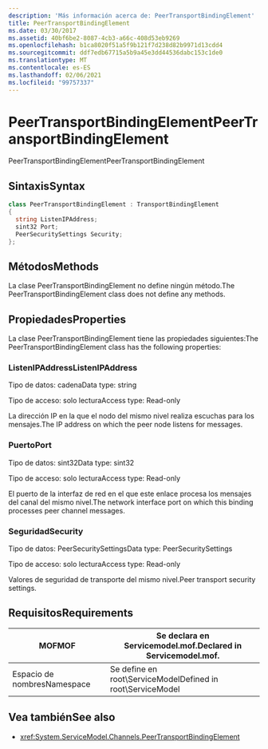 ```yaml
---
description: 'Más información acerca de: PeerTransportBindingElement'
title: PeerTransportBindingElement
ms.date: 03/30/2017
ms.assetid: 40bf6be2-8087-4cb3-a66c-408d53eb9269
ms.openlocfilehash: b1ca8020f51a5f9b121f7d238d82b9971d13cdd4
ms.sourcegitcommit: ddf7edb67715a5b9a45e3dd44536dabc153c1de0
ms.translationtype: MT
ms.contentlocale: es-ES
ms.lasthandoff: 02/06/2021
ms.locfileid: "99757337"
---
```

# <a name="peertransportbindingelement"></a><span data-ttu-id="09931-103">PeerTransportBindingElement</span><span class="sxs-lookup"><span data-stu-id="09931-103">PeerTransportBindingElement</span></span>

<span data-ttu-id="09931-104">PeerTransportBindingElement</span><span class="sxs-lookup"><span data-stu-id="09931-104">PeerTransportBindingElement</span></span>  
  
## <a name="syntax"></a><span data-ttu-id="09931-105">Sintaxis</span><span class="sxs-lookup"><span data-stu-id="09931-105">Syntax</span></span>  
  
```csharp
class PeerTransportBindingElement : TransportBindingElement  
{  
  string ListenIPAddress;  
  sint32 Port;  
  PeerSecuritySettings Security;  
};  
```  
  
## <a name="methods"></a><span data-ttu-id="09931-106">Métodos</span><span class="sxs-lookup"><span data-stu-id="09931-106">Methods</span></span>  

 <span data-ttu-id="09931-107">La clase PeerTransportBindingElement no define ningún método.</span><span class="sxs-lookup"><span data-stu-id="09931-107">The PeerTransportBindingElement class does not define any methods.</span></span>  
  
## <a name="properties"></a><span data-ttu-id="09931-108">Propiedades</span><span class="sxs-lookup"><span data-stu-id="09931-108">Properties</span></span>  

 <span data-ttu-id="09931-109">La clase PeerTransportBindingElement tiene las propiedades siguientes:</span><span class="sxs-lookup"><span data-stu-id="09931-109">The PeerTransportBindingElement class has the following properties:</span></span>  
  
### <a name="listenipaddress"></a><span data-ttu-id="09931-110">ListenIPAddress</span><span class="sxs-lookup"><span data-stu-id="09931-110">ListenIPAddress</span></span>  

 <span data-ttu-id="09931-111">Tipo de datos: cadena</span><span class="sxs-lookup"><span data-stu-id="09931-111">Data type: string</span></span>  
  
 <span data-ttu-id="09931-112">Tipo de acceso: solo lectura</span><span class="sxs-lookup"><span data-stu-id="09931-112">Access type: Read-only</span></span>  
  
 <span data-ttu-id="09931-113">La dirección IP en la que el nodo del mismo nivel realiza escuchas para los mensajes.</span><span class="sxs-lookup"><span data-stu-id="09931-113">The IP address on which the peer node listens for messages.</span></span>  
  
### <a name="port"></a><span data-ttu-id="09931-114">Puerto</span><span class="sxs-lookup"><span data-stu-id="09931-114">Port</span></span>  

 <span data-ttu-id="09931-115">Tipo de datos: sint32</span><span class="sxs-lookup"><span data-stu-id="09931-115">Data type: sint32</span></span>  
  
 <span data-ttu-id="09931-116">Tipo de acceso: solo lectura</span><span class="sxs-lookup"><span data-stu-id="09931-116">Access type: Read-only</span></span>  
  
 <span data-ttu-id="09931-117">El puerto de la interfaz de red en el que este enlace procesa los mensajes del canal del mismo nivel.</span><span class="sxs-lookup"><span data-stu-id="09931-117">The network interface port on which this binding processes peer channel messages.</span></span>  
  
### <a name="security"></a><span data-ttu-id="09931-118">Seguridad</span><span class="sxs-lookup"><span data-stu-id="09931-118">Security</span></span>  

 <span data-ttu-id="09931-119">Tipo de datos: PeerSecuritySettings</span><span class="sxs-lookup"><span data-stu-id="09931-119">Data type: PeerSecuritySettings</span></span>  
  
 <span data-ttu-id="09931-120">Tipo de acceso: solo lectura</span><span class="sxs-lookup"><span data-stu-id="09931-120">Access type: Read-only</span></span>  
  
 <span data-ttu-id="09931-121">Valores de seguridad de transporte del mismo nivel.</span><span class="sxs-lookup"><span data-stu-id="09931-121">Peer transport security settings.</span></span>  
  
## <a name="requirements"></a><span data-ttu-id="09931-122">Requisitos</span><span class="sxs-lookup"><span data-stu-id="09931-122">Requirements</span></span>  
  
|<span data-ttu-id="09931-123">MOF</span><span class="sxs-lookup"><span data-stu-id="09931-123">MOF</span></span>|<span data-ttu-id="09931-124">Se declara en Servicemodel.mof.</span><span class="sxs-lookup"><span data-stu-id="09931-124">Declared in Servicemodel.mof.</span></span>|  
|---------|-----------------------------------|  
|<span data-ttu-id="09931-125">Espacio de nombres</span><span class="sxs-lookup"><span data-stu-id="09931-125">Namespace</span></span>|<span data-ttu-id="09931-126">Se define en root\ServiceModel</span><span class="sxs-lookup"><span data-stu-id="09931-126">Defined in root\ServiceModel</span></span>|  
  
## <a name="see-also"></a><span data-ttu-id="09931-127">Vea también</span><span class="sxs-lookup"><span data-stu-id="09931-127">See also</span></span>

- <xref:System.ServiceModel.Channels.PeerTransportBindingElement>
